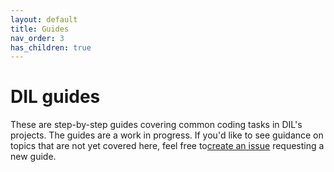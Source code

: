 ```yaml
---
layout: default
title: Guides
nav_order: 3
has_children: true
---
```


# DIL guides

These are step-by-step guides covering common coding tasks in DIL's projects. The guides are a work in progress. If you'd like to see guidance on topics that are not yet covered here, feel free to[create an issue](https://github.com/DevInnovationLab/guides/issues) requesting a new guide.